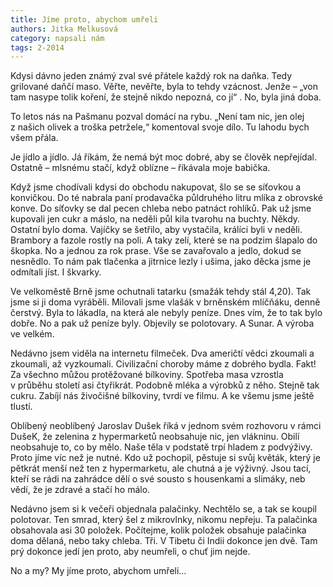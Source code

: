 ```yaml
---
title: Jíme proto, abychom umřeli
authors: Jitka Melkusová
category: napsali nám
tags: 2-2014
---
```


Kdysi dávno jeden známý zval své přátele každý rok na daňka. Tedy grilované daňčí maso. Věřte, nevěřte, byla to tehdy vzácnost. Jenže – „von tam nasype tolik koření, že stejně nikdo nepozná, co jí“ . No, byla jiná doba.

To letos nás na Pašmanu pozval domácí na rybu. „Není tam nic, jen olej z našich olivek a troška petržele,“ komentoval svoje dílo. Tu lahodu bych všem přála.

Je jídlo a jídlo. Já říkám, že nemá být moc dobré, aby se člověk nepřejídal. Ostatně – mlsnému stačí, když oblízne – říkávala moje babička.

Když jsme chodívali kdysi do obchodu nakupovat, šlo se se síťovkou a konvičkou. Do té nabrala paní prodavačka půldruhého litru mlíka z obrovské konve. Do síťovky se dal pecen chleba nebo patnáct rohlíků. Pak už jsme kupovali jen cukr a máslo, na neděli půl kila tvarohu na buchty. Někdy. Ostatní bylo doma. Vajíčky se šetřilo, aby vystačila, králíci byli v neděli. Brambory a fazole rostly na poli. A taky zelí, které se na podzim šlapalo do škopka. No a jednou za rok prase. Vše se zavařovalo a jedlo, dokud se nesnědlo. To nám pak tlačenka a jitrnice lezly i ušima, jako děcka jsme je odmítali jíst. I škvarky.

Ve velkoměstě Brně jsme ochutnali tatarku (smažák tehdy stál 4,20). Tak jsme si ji doma vyráběli. Milovali jsme vlašák v brněnském mlíčňáku, denně čerstvý. Byla to lákadla, na která ale nebyly peníze. Dnes vím, že to tak bylo dobře. No a pak už peníze byly. Objevily se polotovary. A Sunar. A výroba ve velkém.

Nedávno jsem viděla na internetu filmeček. Dva američtí vědci zkoumali a zkoumali, až vyzkoumali. Civilizační choroby máme z dobrého bydla. Fakt! Za všechno můžou protěžované bílkoviny. Spotřeba masa vzrostla v průběhu století asi čtyřikrát. Podobně mléka a výrobků z něho. Stejně tak cukru. Zabíjí nás živočišné bílkoviny, tvrdí ve filmu. A ke všemu jsme ještě tlustí.

Oblíbený neoblíbený Jaroslav Dušek říká v jednom svém rozhovoru v rámci DušeK, že zelenina z hypermarketů neobsahuje nic, jen vlákninu. Obilí neobsahuje to, co by mělo. Naše těla v podstatě trpí hladem z podvýživy. Proto jíme víc než je nutné. Kdo už pochopil, pěstuje si svůj květák, který je pětkrát menší než ten z hypermarketu, ale chutná a je výživný. Jsou tací, kteří se rádi na zahrádce dělí o své sousto s housenkami a slimáky, neb vědí, že je zdravé a stačí ho málo.

Nedávno jsem si k večeři objednala palačinky. Nechtělo se, a tak se koupil polotovar. Ten smrad, který šel z mikrovlnky, nikomu nepřeju. Ta palačinka obsahovala asi 30 položek. Počítejme, kolik položek obsahuje palačinka doma dělaná, nebo taky chleba. Tři. V Tibetu či Indii dokonce jen dvě. Tam prý dokonce jedí jen proto, aby neumřeli, o chuť jim nejde.

No a my? My jíme proto, abychom umřeli…